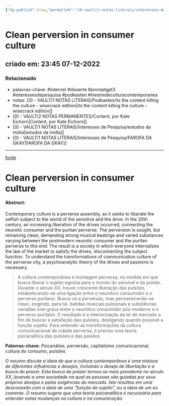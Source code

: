 ```yaml
---
{"dg-publish":true,"permalink":"/0-vault/1-notas-literais/interesses-de-pesquisa/clean-perversion-in-consumer-culture/","tags":["internet","disserte","promptgpt3","interessesdepesquisa","podkasten","mestredeculturacontemporanea"],"dgHomeLink":true,"dgShowLocalGraph":true,"dgShowFileTree":true,"dgEnableSearch":true}
---
```


# Clean perversion in consumer culture
## criado em: 23:45 07-12-2022

### Relacionado
- palavras-chave: #internet #disserte #promptgpt3 #interessesdepesquisa #podkasten #mestredeculturacontemporanea 
- notas: [[0 - VAULT/1 NOTAS LITERAIS/Podkasten/its the content killing the culture - wisecrack edition\|its the content killing the culture - wisecrack edition]]
- [[0 - VAULT/2 NOTAS PERMANENTES/Content, por Kate Eichorn\|Content, por Kate Eichorn]]
- [[0 - VAULT/1 NOTAS LITERAIS/Interesses de Pesquisa/estudos da mídia\|estudos da mídia]]
- [[0 - VAULT/1 NOTAS LITERAIS/Interesses de Pesquisa/FAROFA DA GKAY\|FAROFA DA GKAY]]
---
[fonte](https://sistema.funarte.gov.br/tainacan/periodicos/perversao-clean-na-cultura-do-consumoclean-perversion-in-consumer-culture-2/)

# Clean perversion in consumer culture

#### **Abstract:** 
Contemporary culture is a perverse assembly, as it seeks to liberate the selfish subject to the world of the sensitive and the drive. In the 20th century, an increasing liberation of the drives occurred, connecting the neurotic consumer and the puritan perverse. The perversion is sought, but remaining clean, demanding strong musical beatings and varied substances varying between the postmodern neurotic consumer and the puritan perverse to this end. The result is a society in which everyone internalizes the law of the market to satisfy the drives, disconnecting the subject function. To understand the transformations of communication culture of the perverse city, a psychoanalytic theory of the drives and passions is necessary.

>A cultura contemporânea é montagem perversa, na medida em que busca liberar o sujeito egoísta para o mundo do sensível e da pulsão. Durante o século XX, houve crescente liberação das pulsões, estabelecendo-se uma ligação entre o neurótico consumidor e o perverso puritano. Busca-se a perversão, mas permanecendo-se clean, exigindo, para tal, batidas musicais pulsionais e substâncias variadas com graus entre o neurótico consumidor pós-moderno e o perverso puritano. O resultado é a interiorização da lei de mercado a fim de buscar a satisfação das pulsões, desligando quando  possível a função sujeito. Para entender as transformações da cultura comunicacional da cidade perversa, é preciso uma teoria psicanalítica das pulsões e das paixões. 

**Palavras-chave**: Psicanálise, perversão, capitalismo comunicacional, cultura do
consumo, pulsões

*O resumo discute a ideia de que a cultura contemporânea é uma mistura de diferentes influências e desejos, incluindo o desejo de libertação e a busca do prazer. Esta busca do prazer tornou-se mais prevalente no século XX, levando a uma sociedade na qual as pessoas são guiadas por seus próprios desejos e pelas exigências do mercado. Isto resultou em uma desconexão com a ideia de uma "função do sujeito", ou a ideia de um eu coerente. O resumo sugere que uma teoria psicanalítica é necessária para entender estas mudanças na cultura e na comunicação.*